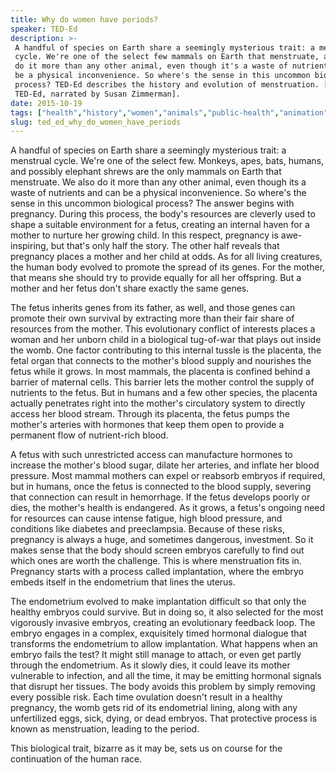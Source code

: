 ```yaml
---
title: Why do women have periods?
speaker: TED-Ed
description: >-
 A handful of species on Earth share a seemingly mysterious trait: a menstrual
 cycle. We're one of the select few mammals on Earth that menstruate, and we also
 do it more than any other animal, even though it's a waste of nutrients, and can
 be a physical inconvenience. So where's the sense in this uncommon biological
 process? TED-Ed describes the history and evolution of menstruation. [Directed by
 TED-Ed, narrated by Susan Zimmerman].
date: 2015-10-19
tags: ["health","history","women","animals","public-health","animation","teded","science","physiology","evolution","biology","feminism"]
slug: ted_ed_why_do_women_have_periods
---
```


A handful of species on Earth share a seemingly mysterious trait: a menstrual cycle.
We're one of the select few. Monkeys, apes, bats, humans, and possibly elephant shrews are
the only mammals on Earth that menstruate. We also do it more than any other animal, even
though its a waste of nutrients and can be a physical inconvenience. So where's the sense
in this uncommon biological process? The answer begins with pregnancy. During this
process, the body's resources are cleverly used to shape a suitable environment for a
fetus, creating an internal haven for a mother to nurture her growing child. In this
respect, pregnancy is awe-inspiring, but that's only half the story. The other half
reveals that pregnancy places a mother and her child at odds. As for all living creatures,
the human body evolved to promote the spread of its genes. For the mother, that means she
should try to provide equally for all her offspring. But a mother and her fetus don't
share exactly the same genes.

The fetus inherits genes from its father, as well, and those genes can promote their own
survival by extracting more than their fair share of resources from the mother. This
evolutionary conflict of interests places a woman and her unborn child in a biological
tug-of-war that plays out inside the womb. One factor contributing to this internal
tussle is the placenta, the fetal organ that connects to the mother's blood supply and
nourishes the fetus while it grows. In most mammals, the placenta is confined behind a
barrier of maternal cells. This barrier lets the mother control the supply of nutrients to
the fetus. But in humans and a few other species, the placenta actually penetrates right
into the mother's circulatory system to directly access her blood stream. Through its
placenta, the fetus pumps the mother's arteries with hormones that keep them open to
provide a permanent flow of nutrient-rich blood.

A fetus with such unrestricted access can manufacture hormones to increase the mother's
blood sugar, dilate her arteries, and inflate her blood pressure. Most mammal mothers can
expel or reabsorb embryos if required, but in humans, once the fetus is connected to the
blood supply, severing that connection can result in hemorrhage. If the fetus develops
poorly or dies, the mother's health is endangered. As it grows, a fetus's ongoing need for
resources can cause intense fatigue, high blood pressure, and conditions like diabetes
and preeclampsia. Because of these risks, pregnancy is always a huge, and sometimes
dangerous, investment. So it makes sense that the body should screen embryos carefully to
find out which ones are worth the challenge. This is where menstruation fits in.
Pregnancy starts with a process called implantation, where the embryo embeds itself in the
endometrium that lines the uterus.

The endometrium evolved to make implantation difficult so that only the healthy embryos
could survive. But in doing so, it also selected for the most vigorously invasive
embryos, creating an evolutionary feedback loop. The embryo engages in a complex,
exquisitely timed hormonal dialogue that transforms the endometrium to allow
implantation. What happens when an embryo fails the test? It might still manage to
attach, or even get partly through the endometrium. As it slowly dies, it could leave 
its mother vulnerable to infection, and all the time, it may be emitting hormonal signals
that disrupt her tissues. The body avoids this problem by simply removing every possible
risk. Each time ovulation doesn't result in a healthy pregnancy, the womb gets rid of its
endometrial lining, along with any unfertilized eggs, sick, dying, or dead embryos. That
protective process is known as menstruation, leading to the period.

This biological trait, bizarre as it may be, sets us on course for the continuation of
the human race.

<!--
ad_duration=0
event="TED-Ed"
external_start_time=0
intro_duration=0
is_subtitle_required="False"
is_talk_featured="False"
language="en"
language_swap="False"
native_language="en"
number_of_related_talks=6
number_of_speakers=1
number_of_subtitled_videos=0
number_of_tags=12
number_of_talk_download_languages=23
number_of_talk_more_resources=0
number_of_talk_recommendations=0
number_of_talks_take_actions=0
post_ad_duration=0
published_timestamp="2019-03-22 18:34:41"
recording_date="2015-10-19"
speaker_is_published=0
speaker_name="TED-Ed"
talk_name="Why do women have periods?"
talks_tags=["health","history","women","animals","public-health","animation","teded","science","physiology","evolution","biology","feminism"]
url_photo_talk="https://s3.amazonaws.com/talkstar-photos/uploads/0ea24267-8bca-4909-afa7-4212470b5d1d/130_periods.jpg"
url_webpage="https://www.ted.com/talks/ted_ed_why_do_women_have_periods"
video_type_name="TED-Ed Original"
-->